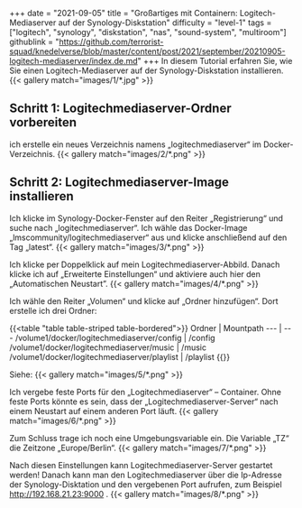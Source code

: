 +++
date = "2021-09-05"
title = "Großartiges mit Containern: Logitech-Mediaserver auf der Synology-Diskstation"
difficulty = "level-1"
tags = ["logitech", "synology", "diskstation", "nas", "sound-system", "multiroom"]
githublink = "https://github.com/terrorist-squad/knedelverse/blob/master/content/post/2021/september/20210905-logitech-mediaserver/index.de.md"
+++
In diesem Tutorial erfahren Sie, wie Sie einen Logitech-Mediaserver auf der Synology-Diskstation installieren.
{{< gallery match="images/1/*.jpg" >}}

## Schritt 1: Logitechmediaserver-Ordner vorbereiten
ich erstelle ein neues Verzeichnis namens „logitechmediaserver“ im Docker-Verzeichnis. 
{{< gallery match="images/2/*.png" >}}

## Schritt 2: Logitechmediaserver-Image installieren
Ich klicke im Synology-Docker-Fenster auf den Reiter „Registrierung“ und suche nach „logitechmediaserver“. Ich wähle das Docker-Image „lmscommunity/logitechmediaserver“ aus und klicke anschließend auf den Tag „latest“. 
{{< gallery match="images/3/*.png" >}}


Ich klicke per Doppelklick auf mein Logitechmediaserver-Abbild. Danach klicke ich auf „Erweiterte Einstellungen“ und aktiviere auch hier den „Automatischen Neustart”. 
{{< gallery match="images/4/*.png" >}}


Ich wähle den Reiter „Volumen“ und klicke auf „Ordner hinzufügen“. Dort erstelle ich drei Ordner:

{{<table "table table-striped table-bordered">}}
Ordner |	 Mountpath
--- | --- 
/volume1/docker/logitechmediaserver/config | /config
/volume1/docker/logitechmediaserver/music | /music
/volume1/docker/logitechmediaserver/playlist | /playlist
{{</table>}}

Siehe:
{{< gallery match="images/5/*.png" >}}


Ich vergebe feste Ports für den „Logitechmediaserver“ – Container. Ohne feste Ports könnte es sein, dass der „Logitechmediaserver-Server“ nach einem Neustart auf einem anderen Port läuft.
{{< gallery match="images/6/*.png" >}}


Zum Schluss trage ich noch eine Umgebungsvariable ein. Die Variable „TZ“ die Zeitzone „Europe/Berlin“.
{{< gallery match="images/7/*.png" >}}

Nach diesen Einstellungen kann Logitechmediaserver-Server gestartet werden! Danach kann man den Logitechmediaserver über die Ip-Adresse der Synology-Disktation und den vergebenen Port aufrufen, zum Beispiel http://192.168.21.23:9000 .
{{< gallery match="images/8/*.png" >}}


